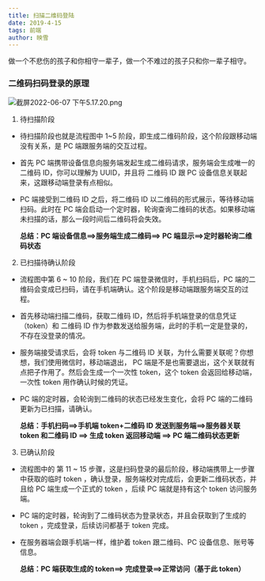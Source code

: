 ```yaml
---
title: 扫描二维码登陆
date: 2019-4-15
tags: 前端
author: 映雪
---
```


做一个不悲伤的孩子和你相守一辈子，做一个不难过的孩子只和你一辈子相守。

<!--more-->

### 二维码扫码登录的原理

![截屏2022-06-07 下午5.17.20.png](/images/2022/06/07/kqBPvprUihbJCT1.png)

1. 待扫描阶段

- 待扫描阶段也就是流程图中 1~5 阶段，即生成二维码阶段，这个阶段跟移动端没有关系，是 PC 端跟服务端的交互过程。
- 首先 PC 端携带设备信息向服务端发起生成二维码请求，服务端会生成唯一的二维码 ID，你可以理解为 UUID，并且将 二维码 ID 跟 PC 设备信息关联起来，这跟移动端登录有点相似。
- PC 端接受到二维码 ID 之后，将二维码 ID 以二维码的形式展示，等待移动端扫码。此时在 PC 端会启动一个定时器，轮询查询二维码的状态。如果移动端未扫描的话，那么一段时间后二维码将会失效。

  **总结：PC 端设备信息==>服务端生成二维码==> PC 端显示==>定时器轮询二维码状态**

2. 已扫描待确认阶段

- 流程图中第 6 ~ 10 阶段，我们在 PC 端登录微信时，手机扫码后，PC 端的二维码会变成已扫码，请在手机端确认。这个阶段是移动端跟服务端交互的过程。
- 首先移动端扫描二维码，获取二维码 ID，然后将手机端登录的信息凭证（token）和 二维码 ID 作为参数发送给服务端，此时的手机一定是登录的，不存在没登录的情况。
- 服务端接受请求后，会将 token 与二维码 ID 关联，为什么需要关联呢？你想想，我们使用微信时，移动端退出， PC 端是不是也需要退出，这个关联就有点把子作用了。然后会生成一个一次性 token，这个 token 会返回给移动端，一次性 token 用作确认时候的凭证。
- PC 端的定时器，会轮询到二维码的状态已经发生变化，会将 PC 端的二维码更新为已扫描，请确认。

  **总结：手机扫码==>手机端 token+二维码 ID 发送到服务端==>服务器关联 token 和二维码 ID ==> 生成 token 返回移动端 ==> PC 端二维码状态更新**

3. 已确认阶段

- 流程图中的 第 11 ~ 15 步骤，这是扫码登录的最后阶段，移动端携带上一步骤中获取的临时 token ，确认登录，服务端校对完成后，会更新二维码状态，并且给 PC 端生成一个正式的 token ，后续 PC 端就是持有这个 token 访问服务端。
- PC 端的定时器，轮询到了二维码状态为登录状态，并且会获取到了生成的 token ，完成登录，后续访问都基于 token 完成。
- 在服务器端会跟手机端一样，维护着 token 跟二维码、PC 设备信息、账号等信息。

  **总结：PC 端获取生成的 token==> 完成登录==>正常访问（基于此 token）**
